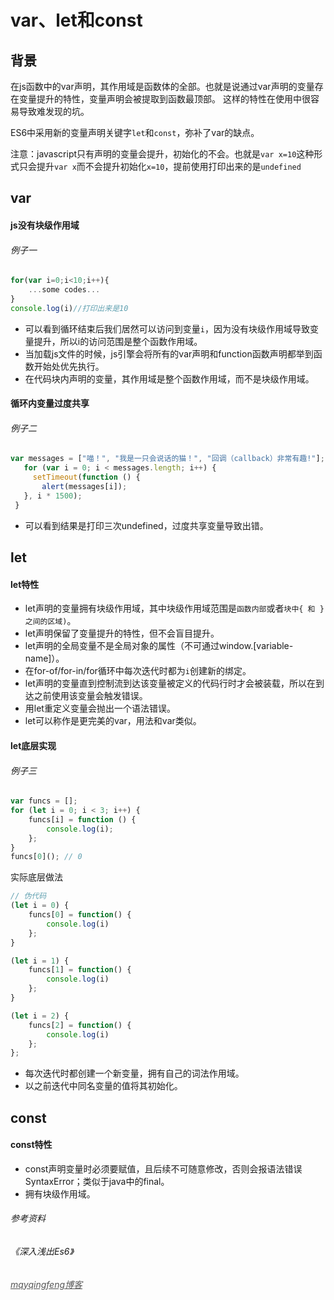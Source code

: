 # var、let和const
## 背景
在js函数中的var声明，其作用域是函数体的全部。也就是说通过var声明的变量存在变量提升的特性，变量声明会被提取到函数最顶部。
这样的特性在使用中很容易导致难发现的坑。

ES6中采用新的变量声明关键字```let```和```const```，弥补了var的缺点。

注意：javascript只有声明的变量会提升，初始化的不会。也就是```var x=10```这种形式只会提升```var x```而不会提升初始化```x=10```，提前使用打印出来的是```undefined```

## var
#### js没有块级作用域
###### 例子一
```js
for(var i=0;i<10;i++){
    ...some codes...
}
console.log(i)//打印出来是10
```
* 可以看到循环结束后我们居然可以访问到变量```i```，因为没有块级作用域导致变量提升，所以i的访问范围是整个函数作用域。
* 当加载js文件的时候，js引擎会将所有的var声明和function函数声明都举到函数开始处优先执行。
* 在代码块内声明的变量，其作用域是整个函数作用域，而不是块级作用域。

#### 循环内变量过度共享
###### 例子二
```js
var messages = ["喵！", "我是一只会说话的猫！", "回调（callback）非常有趣!"];
   for (var i = 0; i < messages.length; i++) {
     setTimeout(function () {
       alert(messages[i]);
   }, i * 1500);
 }
```
* 可以看到结果是打印三次undefined，过度共享变量导致出错。

## let
#### let特性
* let声明的变量拥有块级作用域，其中块级作用域范围是```函数内部```或者```块中{ 和 }之间的区域)```。
* let声明保留了变量提升的特性，但不会盲目提升。
* let声明的全局变量不是全局对象的属性（不可通过window.[variable-name]）。
* 在for-of/for-in/for循环中每次迭代时都为```i```创建新的绑定。
* let声明的变量直到控制流到达该变量被定义的代码行时才会被装载，所以在到达之前使用该变量会触发错误。
* 用let重定义变量会抛出一个语法错误。
* let可以称作是更完美的var，用法和var类似。

#### let底层实现
###### 例子三
```js
var funcs = [];
for (let i = 0; i < 3; i++) {
    funcs[i] = function () {
        console.log(i);
    };
}
funcs[0](); // 0
```
实际底层做法
```js
// 伪代码
(let i = 0) {
    funcs[0] = function() {
        console.log(i)
    };
}

(let i = 1) {
    funcs[1] = function() {
        console.log(i)
    };
}

(let i = 2) {
    funcs[2] = function() {
        console.log(i)
    };
};
```
* 每次迭代时都创建一个新变量，拥有自己的词法作用域。
* 以之前迭代中同名变量的值将其初始化。

## const
#### const特性
* const声明变量时必须要赋值，且后续不可随意修改，否则会报语法错误SyntaxError；类似于java中的final。
* 拥有块级作用域。

###### 参考资料
###### 《深入浅出Es6》
###### <a href="https://github.com/mqyqingfeng/Blog/issues/82" style="color:#555">mqyqingfeng博客</a>

